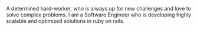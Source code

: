 A determined hard-worker, who is always up for new challenges and love to solve complex problems. I am a Software Engineer who is developing highly scalable and optimized solutions in ruby on rails.

<!---
noumanali4096/noumanali4096 is a ✨ special ✨ repository because its `README.md` (this file) appears on your GitHub profile.
You can click the Preview link to take a look at your changes.
--->
